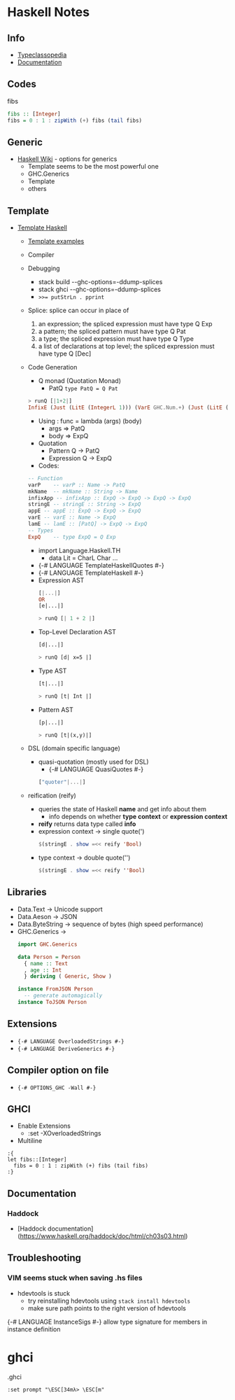 # Haskell Notes

## Info

* [Typeclassopedia](https://wiki.haskell.org/Typeclassopedia)
* [Documentation](https://downloads.haskell.org/~ghc/8.0.2/docs/html/users_guide/)

## Codes

fibs
```haskell
fibs :: [Integer]
fibs = 0 : 1 : zipWith (+) fibs (tail fibs)
```

## Generic

  * [Haskell Wiki](https://wiki.haskell.org/Generics) - options for generics
    * Template seems to be the most powerful one
    * GHC.Generics
    * Template
    * others

## Template

* [Template Haskell](https://ocharles.org.uk/blog/guest-posts/2014-12-22-template-haskell.html)
  * [Template examples](http://hackage.haskell.org/package/derive)
  * Compiler
  * Debugging
    * stack build --ghc-options=-ddump-splices
    * stack ghci --ghc-options=-ddump-splices
    * ``` >>= putStrLn . pprint ```
  * Splice: splice can occur in place of
    1. an expression; the spliced expression must have type Q Exp
    1. a pattern; the spliced pattern must have type Q Pat
    1. a type; the spliced expression must have type Q Type
    1. a list of declarations at top level; the spliced expression must have type Q [Dec]

  * Code Generation
    * Q monad (Quotation Monad)
      - PatQ ```type PatQ = Q Pat```
    ```haskell
    > runQ [|1+2|]
    InfixE (Just (LitE (IntegerL 1))) (VarE GHC.Num.+) (Just (LitE (IntegerL 2)))
    ```
    * Using : func = lambda (args) (body)
      * args => PatQ
      * body => ExpQ
    * Quotation
      * Pattern Q -> PatQ
      * Expression Q -> ExpQ
    * Codes:
    ```haskell
    -- Function
    varP    -- varP :: Name -> PatQ
    mkName  -- mkName :: String -> Name
    infixApp -- infixApp :: ExpQ -> ExpQ -> ExpQ -> ExpQ
    stringE -- stringE :: String -> ExpQ
    appE -- appE :: ExpQ -> ExpQ -> ExpQ
    varE -- varE :: Name -> ExpQ
    lamE -- lamE :: [PatQ] -> ExpQ -> ExpQ
    -- Types
    ExpQ    -- type ExpQ = Q Exp
    ```
    * import Language.Haskell.TH
      * data Lit = CharL Char ...
    * {-# LANGUAGE TemplateHaskellQuotes #-}
    * {-# LANGUAGE TemplateHaskell #-}
    * Expression AST
      ```haskell
      [|...|]
      OR
      [e|...|]

      > runQ [| 1 + 2 |]
      ```
    * Top-Level Declaration AST
      ```haskell
      [d|...|]

      > runQ [d| x=5 |]
      ```
    * Type AST
      ```haskell
      [t|...|]

      > runQ [t| Int |]
      ```
    * Pattern AST
      ```haskell
      [p|...|]

      > runQ [t|(x,y)|]
      ```
  * DSL (domain specific language)
    * quasi-quotation (mostly used for DSL)
      * {-# LANGUAGE QuasiQuotes #-}
      ```haskell
      ["quoter"|...|]
      ```
  * reification (reify)
    * queries the state of Haskell __name__ and get info about them
      * info depends on whether __type context__ or __expression context__
    * **reify** returns data type called **info**
    * expression context -> single quote(')
      ```haskell
      $(stringE . show =<< reify 'Bool)
      ```
    * type context -> double quote('')
      ```haskell
      $(stringE . show =<< reify ''Bool)
      ```


## Libraries

* Data.Text -> Unicode support
* Data.Aeson -> JSON
* Data.ByteString -> sequence of bytes (high speed performance)
* GHC.Generics ->
  ``` Haskell
  import GHC.Generics

  data Person = Person
    { name :: Text
    , age :: Int
    } deriving ( Generic, Show )

  instance FromJSON Person
    -- generate automagically
  instance ToJSON Person
  ```

## Extensions

* ```{-# LANGUAGE OverloadedStrings #-}```
* ```{-# LANGUAGE DeriveGenerics #-}```

## Compiler option on file
* ```{-# OPTIONS_GHC -Wall #-}```

## GHCI

* Enable Extensions
  * :set -XOverloadedStrings
* Multiline
```
:{
let fibs::[Integer]
  fibs = 0 : 1 : zipWith (+) fibs (tail fibs)
:}
```

## Documentation

### Haddock

* [Haddock documentation] (https://www.haskell.org/haddock/doc/html/ch03s03.html)

## Troubleshooting

### VIM seems stuck when saving .hs files

* hdevtools is stuck
  * try reinstalling hdevtools using ```stack install hdevtools```
  * make sure path points to the right version of hdevtools



{-# LANGUAGE InstanceSigs #-} allow type signature for members in instance definition


# ghci
.ghci
```
:set prompt "\ESC[34mλ> \ESC[m"
```
